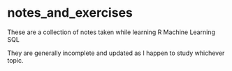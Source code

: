 # notes_and_exercises
These are a collection of notes taken while learning
R
Machine Learning
SQL

They are generally incomplete and updated as I happen to study whichever topic.
